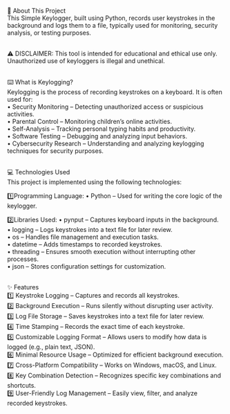 📌 About This Project <br>
This Simple Keylogger, built using Python, records user keystrokes in the background and logs them to a file, typically used for monitoring, security analysis, or testing purposes.<br><br>

⚠️ DISCLAIMER: This tool is intended for educational and ethical use only. Unauthorized use of keyloggers is illegal and unethical.<br><br>

⌨️ What is Keylogging?<br>
Keylogging is the process of recording keystrokes on a keyboard. It is often used for:<br>
• Security Monitoring – Detecting unauthorized access or suspicious activities.<br>
• Parental Control – Monitoring children’s online activities.<br>
• Self-Analysis – Tracking personal typing habits and productivity.<br>
• Software Testing – Debugging and analyzing input behaviors.<br>
• Cybersecurity Research – Understanding and analyzing keylogging techniques for security purposes.<br><br>

💻 Technologies Used<br>
This project is implemented using the following technologies:<br>

1️⃣Programming Language:
• Python – Used for writing the core logic of the keylogger.<br>

2️⃣Libraries Used:
• pynput – Captures keyboard inputs in the background.<br>
• logging – Logs keystrokes into a text file for later review.<br>
• os – Handles file management and execution tasks.<br>
• datetime – Adds timestamps to recorded keystrokes.<br>
• threading – Ensures smooth execution without interrupting other processes.<br>
• json – Stores configuration settings for customization.<br><br>

✨ Features<br>
1️⃣ Keystroke Logging – Captures and records all keystrokes.<br>
2️⃣ Background Execution – Runs silently without disrupting user activity.<br>
3️⃣ Log File Storage – Saves keystrokes into a text file for later review.<br>
4️⃣ Time Stamping – Records the exact time of each keystroke.<br>
5️⃣ Customizable Logging Format – Allows users to modify how data is logged (e.g., plain text, JSON).<br>
6️⃣ Minimal Resource Usage – Optimized for efficient background execution.<br>
7️⃣ Cross-Platform Compatibility – Works on Windows, macOS, and Linux.<br>
8️⃣ Key Combination Detection – Recognizes specific key combinations and shortcuts.<br>
9️⃣ User-Friendly Log Management – Easily view, filter, and analyze recorded keystrokes.